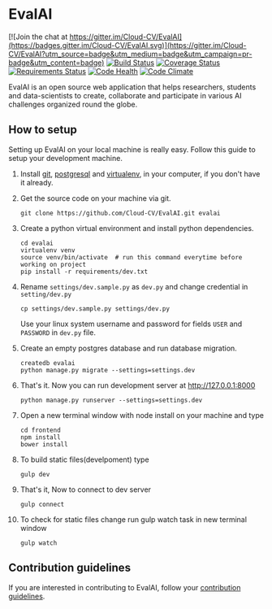 # EvalAI

[![Join the chat at https://gitter.im/Cloud-CV/EvalAI](https://badges.gitter.im/Cloud-CV/EvalAI.svg)](https://gitter.im/Cloud-CV/EvalAI?utm_source=badge&utm_medium=badge&utm_campaign=pr-badge&utm_content=badge)
[![Build Status](https://travis-ci.org/Cloud-CV/EvalAI.svg?branch=master)](https://travis-ci.org/Cloud-CV/EvalAI)
[![Coverage Status](https://coveralls.io/repos/github/Cloud-CV/EvalAI/badge.svg)](https://coveralls.io/github/Cloud-CV/EvalAI)
[![Requirements Status](https://requires.io/github/Cloud-CV/EvalAI/requirements.svg?branch=master)](https://requires.io/github/Cloud-CV/EvalAI/requirements/?branch=master)
[![Code Health](https://landscape.io/github/Cloud-CV/EvalAI/master/landscape.svg?style=flat)](https://landscape.io/github/Cloud-CV/EvalAI/master)
[![Code Climate](https://codeclimate.com/github/Cloud-CV/EvalAI/badges/gpa.svg)](https://codeclimate.com/github/Cloud-CV/EvalAI)


EvalAI is an open source web application that helps researchers, students and data-scientists to create, collaborate and participate in various AI challenges organized round the globe. 

## How to setup

Setting up EvalAI on your local machine is really easy. 
Follow this guide to setup your development machine.

1. Install [git], [postgresql] and [virtualenv], in your computer, if you don't have it already.

2. Get the source code on your machine via git.
    
    ```shell
    git clone https://github.com/Cloud-CV/EvalAI.git evalai
    ```

3. Create a python virtual environment and install python dependencies.

    ```shell
    cd evalai
    virtualenv venv
    source venv/bin/activate  # run this command everytime before working on project
    pip install -r requirements/dev.txt
    ```

4. Rename `settings/dev.sample.py` as `dev.py` and change credential in `setting/dev.py`
    
    ```
    cp settings/dev.sample.py settings/dev.py
    ```
    Use your linux system username and password for fields `USER` and `PASSWORD` in `dev.py` file.

5. Create an empty postgres database and run database migration.

    ```
    createdb evalai
    python manage.py migrate --settings=settings.dev
    ```

6. That's it. Now you can run development server at http://127.0.0.1:8000

    ```
    python manage.py runserver --settings=settings.dev
    ```


7. Open a new terminal window with node install on your machine and type
    
    ```
    cd frontend
    npm install
    bower install
    ```

8. To build static files(develpoment) type

    ```
    gulp dev 
    ``` 

9. That's it, Now to connect to dev server

    ```
    gulp connect 
    ``` 

10. To check for static files change run gulp watch task in new terminal window

    ```
    gulp watch 
    ``` 

## Contribution guidelines

If you are interested in contributing to EvalAI, follow your [contribution guidelines](https://github.com/Cloud-CV/EvalAI/blob/development/CONTRIBUTING.md).

[git]: https://git-scm.com/downloads
[virtualenv]: https://virtualenv.pypa.io/
[postgresql]: http://www.postgresql.org/download/

